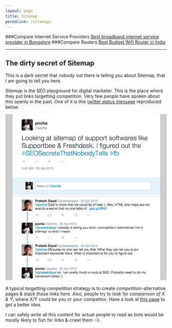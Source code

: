 ```yaml
---
layout: page
title: Sitemap
permalink: /sitemap/
---
```

###Compare Internet Service Providers 
[Best broadband internet service provider in Bangalore](/gyan/best-broadband-internet-service-provider-bangalore/)
###Compare Routers
[Best Budget Wifi Router in India](/gyan/best-budget-wifi-router-in-india/)

<hr/>

## The dirty secret of Sitemap 

This is a dark secret that nobody out there is telling you about Sitemap, that I am going to tell you here. 

Sitemap is the SEO playground for digital marketer. This is the place where they put links targetting competition. Very few people have spoken about this openly in the past. One of it is this [twitter status message](https://twitter.com/pocha/status/328980180406267906) reproduced below.

![Pocha tweeting about sitemap abuse people doing online](/images/sitemap-secret-tweet.png)

A typical *targetting competition* strategy is to create *competition*-alternative pages & stack those links here. Also, people try to look for *comparison of X & Y*, where X/Y could be you or your competitor. Have a look at [this page](http://freshdesk.com/sitemap) to get a better idea.

I can safely write all this content for actual people to read as bots would be mostly likely to fish for links & crawl them :-).

